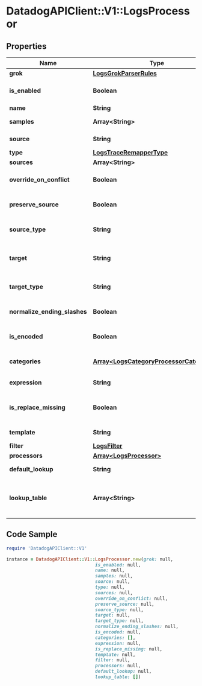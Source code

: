 # DatadogAPIClient::V1::LogsProcessor

## Properties

Name | Type | Description | Notes
------------ | ------------- | ------------- | -------------
**grok** | [**LogsGrokParserRules**](LogsGrokParserRules.md) |  | 
**is_enabled** | **Boolean** | Whether or not the processor is enabled. | [optional] [default to false]
**name** | **String** | Name of the processor. | [optional] 
**samples** | **Array&lt;String&gt;** | List of sample logs to test this grok parser. | [optional] 
**source** | **String** | Source attribute used to perform the lookup. | 
**type** | [**LogsTraceRemapperType**](LogsTraceRemapperType.md) |  | 
**sources** | **Array&lt;String&gt;** | Array of source attributes. | 
**override_on_conflict** | **Boolean** | Override or not the target element if already set, | [optional] [default to false]
**preserve_source** | **Boolean** | Remove or preserve the remapped source element. | [optional] [default to false]
**source_type** | **String** | Defines if the sources are from log &#x60;attribute&#x60; or &#x60;tag&#x60;. | [optional] [default to &#39;attribute&#39;]
**target** | **String** | Name of the attribute that contains the corresponding value in the mapping list or the &#x60;default_lookup&#x60; if not found in the mapping list. | 
**target_type** | **String** | Defines if the sources are from log &#x60;attribute&#x60; or &#x60;tag&#x60;. | [optional] [default to &#39;attribute&#39;]
**normalize_ending_slashes** | **Boolean** | Normalize the ending slashes or not. | [optional] [default to false]
**is_encoded** | **Boolean** | Define if the source attribute is URL encoded or not. | [optional] [default to false]
**categories** | [**Array&lt;LogsCategoryProcessorCategories&gt;**](LogsCategoryProcessorCategories.md) | Array of filters to match or not a log and their corresponding &#x60;name&#x60;to assign a custom value to the log. | 
**expression** | **String** | Arithmetic operation between one or more log attributes. | 
**is_replace_missing** | **Boolean** | If true, it replaces all missing attributes of &#x60;template&#x60; by an empty string. If &#x60;false&#x60; (default), skips the operation for missing attributes. | [optional] [default to false]
**template** | **String** | A formula with one or more attributes and raw text. | 
**filter** | [**LogsFilter**](LogsFilter.md) |  | [optional] 
**processors** | [**Array&lt;LogsProcessor&gt;**](LogsProcessor.md) | Ordered list of processors in this pipeline. | [optional] 
**default_lookup** | **String** | Value to set the target attribute if the source value is not found in the list. | [optional] 
**lookup_table** | **Array&lt;String&gt;** | Mapping table of values for the source attribute and their associated target attribute values, formatted as &#x60;[\&quot;source_key1,target_value1\&quot;, \&quot;source_key2,target_value2\&quot;]&#x60; | 

## Code Sample

```ruby
require 'DatadogAPIClient::V1'

instance = DatadogAPIClient::V1::LogsProcessor.new(grok: null,
                                 is_enabled: null,
                                 name: null,
                                 samples: null,
                                 source: null,
                                 type: null,
                                 sources: null,
                                 override_on_conflict: null,
                                 preserve_source: null,
                                 source_type: null,
                                 target: null,
                                 target_type: null,
                                 normalize_ending_slashes: null,
                                 is_encoded: null,
                                 categories: [],
                                 expression: null,
                                 is_replace_missing: null,
                                 template: null,
                                 filter: null,
                                 processors: null,
                                 default_lookup: null,
                                 lookup_table: [])
```



